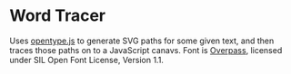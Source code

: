 # Word Tracer

Uses [opentype.js](https://opentype.js.org) to generate SVG paths for some given text, and then traces those paths on to a JavaScript canavs. Font is [Overpass](http://overpassfont.org), licensed under SIL Open Font License, Version 1.1.